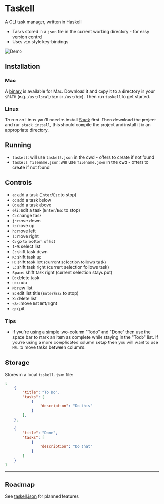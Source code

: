 # Taskell

A CLI task manager, written in Haskell

- Tasks stored in a `json` file in the current working directory - for easy version control
- Uses `vim` style key-bindings

![Demo](https://github.com/smallhadroncollider/taskell/blob/img/demo.gif?raw=true)

## Installation

### Mac

A [binary](https://github.com/smallhadroncollider/taskell/releases/download/0.6.1/taskell-mac-64.zip) is available for Mac. Download it and copy it to a directory in your `$PATH` (e.g. `/usr/local/bin` or `/usr/bin`). Then run `taskell` to get started.

### Linux

To run on Linux you'll need to install [Stack](https://docs.haskellstack.org/en/stable/README/) first. Then download the project and run `stack install`, this should compile the project and install it in an appropriate directory.

## Running

- `taskell`: will use `taskell.json` in the cwd - offers to create if not found
- `taskell filename.json`: will use `filename.json` in the cwd - offers to create if not found

## Controls

- `a`: add a task (`Enter`/`Esc` to stop)
- `o`: add a task below
- `O`: add a task above
- `e`/`i`: edit a task (`Enter`/`Esc` to stop)
- `C`: change task
- `j`: move down
- `k`: move up
- `h`: move left
- `l`: move right
- `G`: go to bottom of list
- `1`-`9`: select list
- `J`: shift task down
- `K`: shift task up
- `H`: shift task left (current selection follows task)
- `L`: shift task right (current selection follows task)
- `Space`: shift task right (current selection stays put)
- `D`: delete task
- `u`: undo
- `N`: new list
- `E`: edit list title (`Enter`/`Esc` to stop)
- `X`: delete list
- `<`/`>`: move list left/right
- `q`: quit

### Tips

- If you're using a simple two-column "Todo" and "Done" then use the space bar to mark an item as complete while staying in the "Todo" list. If you're using a more complicated column setup then you will want to use `H`/`L` to move tasks between columns.

## Storage

Stores in a local `taskell.json` file:

```json
[
    {
        "title": "To Do",
        "tasks": [
            {
                "description": "Do this"
            }
        ],
    },

    {
        "title": "Done",
        "tasks": [
            {
                "description": "Do that"
            }
        ]
    }
]
```

---

## Roadmap

See [taskell.json](https://github.com/smallhadroncollider/taskell/blob/develop/taskell.json) for planned features
